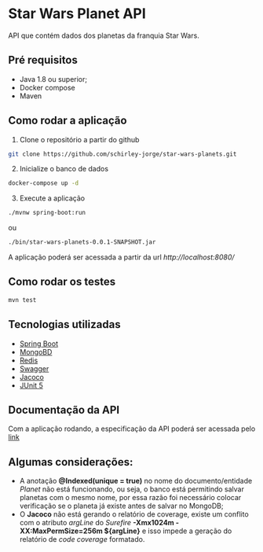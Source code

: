 # Star Wars Planet API
API que contém dados dos planetas da franquia Star Wars.

## Pré requisitos
- Java 1.8 ou superior;
- Docker compose
- Maven

## Como rodar a aplicação
1. Clone o repositório a partir do github
```sh
git clone https://github.com/schirley-jorge/star-wars-planets.git
```
2. Inicialize o banco de dados
```sh
docker-compose up -d
```
3. Execute a aplicação
```sh
./mvnw spring-boot:run
```
ou
```sh
./bin/star-wars-planets-0.0.1-SNAPSHOT.jar
```
A aplicação poderá ser acessada a partir da url *http://localhost:8080/*

## Como rodar os testes
```sh
mvn test
```

## Tecnologias utilizadas
- [Spring Boot](https://spring.io/projects/spring-boot)
- [MongoBD](https://docs.mongodb.com/manual/)
- [Redis](https://redis.io/documentation)
- [Swagger](https://swagger.io/tools/open-source/getting-started/)
- [Jacoco](https://www.eclemma.org/jacoco/)
- [JUnit 5](https://junit.org/junit5/docs/current/user-guide/)

## Documentação da API
Com a aplicação rodando, a especificação da API poderá ser acessada pelo [link](http://localhost:8080/swagger-ui.html)

## Algumas considerações:
- A anotação **@Indexed(unique = true)** no nome do documento/entidade *Planet* não está funcionando, ou seja, o banco está permitindo salvar planetas com o mesmo nome, por essa razão foi necessário colocar verificação se o planeta já existe antes de salvar no MongoDB;
- O **Jacoco** não está gerando o relatório de coverage, existe um conflito com o atributo *argLine* do *Surefire* **<argLine>-Xmx1024m -XX:MaxPermSize=256m ${argLine}</argLine>** e isso impede a geração do relatório de *code coverage* formatado.
